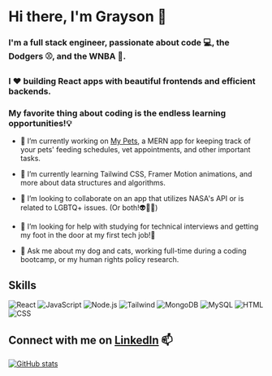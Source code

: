 # Hi there, I'm Grayson 👋

### I'm a full stack engineer, passionate about code 💻, the Dodgers ⚾️, and the WNBA 🏀. 

### I ♥️ building React apps with beautiful frontends and efficient backends. 

### My favorite thing about coding is the endless learning opportunities!💡

- 🔭 I’m currently working on [My Pets](https://github.com/OurPetProjects/my_pets), a MERN app for keeping track of your pets' feeding schedules, vet appointments, and other important tasks.

- 🌱 I’m currently learning Tailwind CSS, Framer Motion animations, and more about data structures and algorithms. 

- 👯 I’m looking to collaborate on an app that utilizes NASA's API or is related to LGBTQ+ issues. (Or both!👽🏳️‍⚧️)

- 🤔 I’m looking for help with studying for technical interviews and getting my foot in the door at my first tech job!🚪

- 💬 Ask me about my dog and cats, working full-time during a coding bootcamp, or my human rights policy research.

## Skills
![React](https://img.shields.io/badge/React-20232A?style=for-the-badge&logo=react&logoColor=61DAFB)
![JavaScript](https://img.shields.io/badge/JavaScript-F7DF1E?style=for-the-badge&logo=javascript&logoColor=black)
![Node.js](https://img.shields.io/badge/Node.js-43853D?style=for-the-badge&logo=node.js&logoColor=white)
![Tailwind](https://img.shields.io/badge/Tailwind_CSS-38B2AC?style=for-the-badge&logo=tailwind-css&logoColor=white)
![MongoDB](https://img.shields.io/badge/MongoDB-4EA94B?style=for-the-badge&logo=mongodb&logoColor=white)
![MySQL](https://img.shields.io/badge/MySQL-00000F?style=for-the-badge&logo=mysql&logoColor=white)
![HTML](https://img.shields.io/badge/HTML5-E34F26?style=for-the-badge&logo=html5&logoColor=white)
![CSS](https://img.shields.io/badge/CSS3-1572B6?style=for-the-badge&logo=css3&logoColor=white)


## Connect with me on [LinkedIn](https://www.linkedin.com/in/g-harvey/) 📫


[![GitHub stats](https://github-readme-stats.vercel.app/api?username=graycodesnu)](https://github.com/graycodesnu/github-readme-stats)

<!--
**graycodesnu/graycodesnu** is a ✨ _special_ ✨ repository because its `README.md` (this file) appears on your GitHub profile.

Here are some ideas to get you started:

- 📫 How to reach me: ...
- 😄 Pronouns: ...
- ⚡ Fun fact: ...
-->
